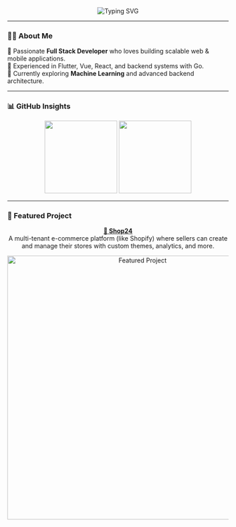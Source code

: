 <!-- 🌟 Profile Header -->
<div align="center">
  <img src="https://readme-typing-svg.herokuapp.com?font=JetBrains+Mono&pause=1000&color=00C2FF&center=true&vCenter=true&width=500&lines=Hi+%F0%9F%91%8B%2C+I'm+Endale!;Full+Stack+%26+Mobile+App+Developer;Machine+Learning+Enthusiast;Open+Source+Contributor" alt="Typing SVG" />
</div>

---

### 🧑‍💻 About Me
🚀 Passionate **Full Stack Developer** who loves building scalable web & mobile applications.  
📱 Experienced in Flutter, Vue, React, and backend systems with Go.  
🌱 Currently exploring **Machine Learning** and advanced backend architecture.  


---


### 📊 GitHub Insights
<p align="center">
  <img src="https://github-readme-streak-stats.herokuapp.com?user=Endale2&theme=tokyonight&hide_border=true" height="165px"/>
  <img src="https://github-readme-stats.vercel.app/api/top-langs/?username=Endale2&layout=compact&theme=tokyonight&hide_border=true" height="165px"/>
</p>

---

### 🚀 Featured Project
<p align="center">
  <a href="http://shop24.sbs"><b>🛒 Shop24</b></a>  
  <br/>
  A multi-tenant e-commerce platform (like Shopify) where sellers can create and manage their stores with custom themes, analytics, and more.
</p>



<div align="center">
  <img src="https://github.com/user-attachments/assets/4b5b32df-859d-4bfa-93e2-0d07dfb33468" alt="Featured Project" width="600"/>
</div>

